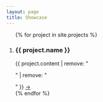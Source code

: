 ```yaml
---
layout: page
title: Showcase
---
```


<style>
	#showcase-grid {
		flex-direction: row;
		flex-wrap: wrap;
		column-gap: 0; row-gap: 0;
	}
	.card {
		justify-content: flex-end;
		min-width: 40%;
		aspect-ratio: 16/9;
		background-color: #333333;
		background-size: cover;
		margin: 0;
		flex-grow: 1;
	}
	.card.big {
		min-width: 60%;
		flex-grow: 2;
	}
	.card figcaption {
		padding: 1.5em;
		background: linear-gradient(transparent, rgba(0, 0, 0, 0.75));
		text-shadow: 0 0 black;
	}
</style>

<section class="full-width">
	<ol class="horizontal list" id="showcase-grid">
		{% for project in site.projects %}
		<li class="card{% if project.highlight %} big{%endif%}" style="background-image: url({{ project.image }})">
			<figcaption>
				<h3>{{ project.name }}</h3>
				<span>{{ project.content | remove: "<p>" | remove: "</p>" }}</span>
				<a href="{{ project.url }}" title="Link">→</a>
			</figcaption>
		</li>
		{% endfor %}
	</ol>
</section>